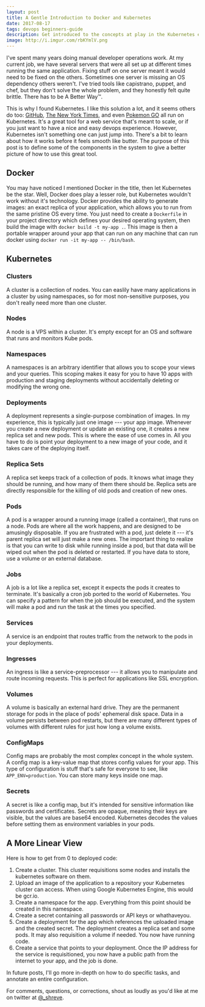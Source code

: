 ```yaml
---
layout: post
title: A Gentle Introduction to Docker and Kubernetes
date: 2017-08-17
tags: devops beginners-guide
description: Get introduced to the concepts at play in the Kubernetes ecosystem to begin your journey to devops bliss
image: http://i.imgur.com/rbKYmlV.png
---
```


I've spent many years doing manual developer operations work.
At my current job, we have several servers that were all set up at different times running the same application.
Fixing stuff on one server meant it would need to be fixed on the others.
Sometimes one server is missing an OS dependency others weren't.
I've tried tools like capistrano, puppet, and chef, but they don't solve the whole problem, and they honestly felt quite brittle.
There has to be A Better Way&trade;.

This is why I found Kubernetes. I like this solution a lot, and it seems others do too: [GitHub](https://githubengineering.com/kubernetes-at-github/), [The New York Times](https://www.youtube.com/watch?v=P5qfyv_zGcU), and even [Pokemon GO](https://cloudplatform.googleblog.com/2016/09/bringing-Pokemon-GO-to-life-on-Google-Cloud.html) all run on Kubernetes. It's a great tool for a web service that's meant to scale, or if you just want to have a nice and easy devops experience. However, Kubernetes isn't something one can just jump into. There's a bit to learn about how it works before it feels smooth like butter. The purpose of this post is to define some of the components in the system to give a better picture of how to use this great tool.


## Docker

You may have noticed I mentioned Docker in the title, then let Kubernetes be the star. Well, Docker does play a lesser role, but Kubernetes wouldn't work without it's technology. Docker provides the ability to generate images: an exact replica of your application, which allows you to run from the same pristine OS every time. You just need to create a `Dockerfile` in your project directory which defines your desired operating system, then build the image with `docker build -t my-app .`. This image is then a portable wrapper around your app that can run on any machine that can run docker using `docker run -it my-app -- /bin/bash`.

## Kubernetes

### Clusters

A cluster is a collection of nodes. You can easlily have many applications in a cluster by using namespaces, so for most non-sensitive purposes, you don't really need more than one cluster.

### Nodes

A node is a VPS within a cluster. It's empty except for an OS and software that runs and monitors Kube pods.

### Namespaces

A namespaces is an arbitrary identifier that allows you to scope your views and your queries. This scoping makes it easy for you to have 10 apps with production and staging deployments without accidentally deleting or modifying the wrong one.

### Deployments

A deployment represents a single-purpose combination of images. In my experience, this is typically just one image --- your app image. Whenever you create a new deployment or update an existing one, it creates a new replica set and new pods. This is where the ease of use comes in. All you have to do is point your deployment to a new image of your code, and it takes care of the deploying itself.

### Replica Sets

A replica set keeps track of a collection of pods. It knows what image they should be running, and how many of them there should be. Replica sets are directly responsible for the killing of old pods and creation of new ones.

### Pods

A pod is a wrapper around a running image (called a container), that runs on a node. Pods are where all the work happens, and are designed to be amusingly disposable. If you are frustrated with a pod, just delete it --- it's parent replica set will just make a new ones. The important thing to realize is that you can write to disk while running inside a pod, but that data will be wiped out when the pod is deleted or restarted. If you have data to store, use a volume or an external database.

### Jobs

A job is a lot like a replica set, except it expects the pods it creates to terminate. It's basically a cron job ported to the world of Kubernetes. You can specify a pattern for when the job should be executed, and the system will make a pod and run the task at the times you specified.

### Services

A service is an endpoint that routes traffic from the network to the pods in your deployments.

### Ingresses

An ingress is like a service-preprocessor --- it allows you to manipulate and route incoming requests. This is perfect for applications like SSL encryption.

### Volumes

A volume is basically an external hard drive. They are the permanent storage for pods in the place of pods' ephemeral disk space. Data in a volume persists between pod restarts, but there are many different types of volumes with different rules for just how long a volume exists.

### ConfigMaps

Config maps are probably the most complex concept in the whole system. A config map is a key-value map that stores config values for your app. This type of configuration is stuff that's safe for everyone to see, like `APP_ENV=production`. You can store many keys inside one map.

### Secrets

A secret is like a config map, but it's intended for sensitive information like passwords and certificates. Secrets are opaque, meaning their keys are visible, but the values are base64 encoded. Kubernetes decodes the values before setting them as environment variables in your pods.

## A More Linear View

Here is how to get from 0 to deployed code:

1. Create a cluster. This cluster requisitions some nodes and installs the kubernetes software on them.
2. Upload an image of the application to a repository your Kubernetes cluster can access. When using Google Kubernetes Engine, this would be gcr.io.
3. Create a namespace for the app. Everything from this point should be created in this namespace.
4. Create a secret containing all passwords or API keys or whathaveyou.
5. Create a deployment for the app which references the uploaded image and the created secret. The deployment creates a replica set and some pods. It may also requisition a volume if needed. You now have running code.
6. Create a service that points to your deployment. Once the IP address for the service is requisitioned, you now have a public path from the internet to your app, and the job is done.

In future posts, I'll go more in-depth on how to do specific tasks, and annotate an entire configuration.

For comments, questions, or corrections, shout as loudly as you'd like at me on twitter at [@_shreve](https://twitter.com/_shreve).
